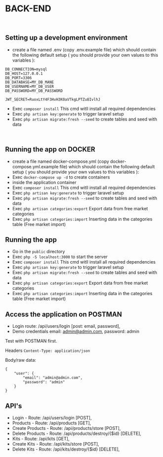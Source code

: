 # BACK-END

<br />

## Setting up a development environment

* create a file named .env (copy .env.example file) which should contain the following default setup ( you should provide your own values to this variables ):
```
DB_CONNECTION=mysql
DB_HOST=127.0.0.1
DB_PORT=3306
DB_DATABASE=MY_DB_MANE
DB_USERNAME=MY_DB_USER
DB_PASSWORD=MY_DB_PASSWORD

JWT_SECRET=RuoxLtY4F3HvH3K0aVTkgLPTZu8IvlhJ
```

* Exec `composer install` This cmd witll install all required dependencies
* Exec `php artisan key:generate` to trigger laravel setup
* Exec `php artisan migrate:fresh --seed` to create tables and seed with data

<br />

## Running the app on DOCKER

* create a file named docker-compose.yml (copy docker-compose.yml.example file) which should contain the following default setup ( you should provide your own values to this variables ):
* Exec `docker-compose up -d` to create containers
* inside the application container
* Exec `composer install` This cmd witll install all required dependencies
* Exec `php artisan key:generate` to trigger laravel setup
* Exec `php artisan migrate:fresh --seed` to create tables and seed with data
* Exec `php artisan categories:export` Export data from free market categories
* Exec `php artisan categories:import` Inserting data in the categories table (Free market import)

## Running the app

* Go in the `public` directory 
* Exec `php -S localhost:3000` to start the server
* Exec `composer install` This cmd witll install all required dependencies
* Exec `php artisan key:generate` to trigger laravel setup
* Exec `php artisan migrate:fresh --seed` to create tables and seed with data
* Exec `php artisan categories:export` Export data from free market categories
* Exec `php artisan categories:import` Inserting data in the categories table (Free market import)

## Access the application on POSTMAN

* Login route: /api/users/login [post: email, password],
* Demo credentials email: admin@admin.com, password: admin

Test with POSTMAN first.

Headers ```Content-Type: application/json```

Body/raw data: 
```
{
	"user": {
		"email": "admin@admin.com",
		"password": "admin"
	}
}
```

## API's

* Login - Route: /api/users/login [POST],
* Products - Route: /api/products [GET],
* Create Products - Route: /api/products/store [POST],
* Delete Products - Route: /api/products/destroy/{$id} [DELETE],
* Kits - Route: /api/kits [GET],
* Create Kits - Route: /api/kits/store [POST],
* Delete Kits - Route: /api/kits/destroy/{$id} [DELETE],
